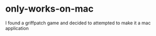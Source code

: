 # only-works-on-mac
I found a griffpatch game and decided to attempted to make it a mac application
